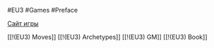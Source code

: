 #EU3  #Games #Preface 

[Сайт игры](http://eotvrpg.ru/)

[[!(EU3) Moves]]
[[!(EU3) Archetypes]]
[[!(EU3) GM]]
[[!(EU3) Book]]